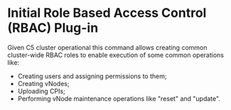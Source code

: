 # Initial Role Based Access Control (RBAC) Plug-in

Given C5 cluster operational this command allows creating common cluster-wide RBAC roles to enable execution of some common
operations like:

- Creating users and assigning permissions to them;
- Creating vNodes;
- Uploading CPIs;
- Performing vNode maintenance operations like "reset" and "update".
